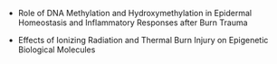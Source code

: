 * Role of DNA Methylation and Hydroxymethylation in Epidermal Homeostasis and Inflammatory Responses after Burn Trauma

* Effects of Ionizing Radiation and Thermal Burn Injury on Epigenetic Biological Molecules 
